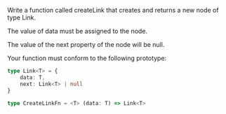 Write a function called createLink that creates and returns a new node of type Link.

The value of data must be assigned to the node.

The value of the next property of the node will be null.

Your function must conform to the following prototype:

```typescript
type Link<T> = {
	data: T,
	next: Link<T> | null
}

type CreateLinkFn = <T> (data: T) => Link<T>
```
